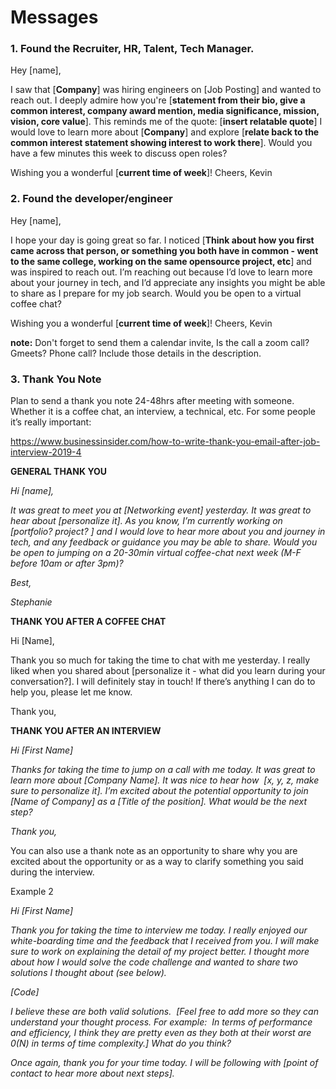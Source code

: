 # Messages
### **1. Found the Recruiter, HR, Talent, Tech Manager.**

Hey [name],

I saw that [**Company**] was hiring engineers on [Job Posting] and wanted to reach out. I deeply admire how you're [**statement from their bio, give a common interest, company award mention, media significance, mission, vision, core value**]. This reminds me of the quote: [**insert relatable quote**] I would love to learn more about [**Company**] and explore [**relate back to the common interest statement showing interest to work there**]. Would you have a few minutes this week to discuss open roles?

Wishing you a wonderful [**current time of week**]!
Cheers,
Kevin

### **2. Found the developer/engineer**

Hey [name],

I hope your day is going great so far. I noticed [**Think about how you first came across that person, or something you both have in common - went to the same college, working on the same opensource project, etc**] and was inspired to reach out. I’m reaching out because I’d love to learn more about your journey in tech, and I’d appreciate any insights you might be able to share as I prepare for my job search. Would you be open to a virtual coffee chat? 

Wishing you a wonderful [**current time of week**]!
Cheers,
Kevin

**note:** Don't forget to send them a calendar invite, Is the call a zoom call? Gmeets? Phone call? Include those details in the description. 

### **3. Thank You Note**
Plan to send a thank you note 24-48hrs after meeting with someone. Whether it is a coffee chat, an interview, a technical, etc. For some people it’s really important: 

https://www.businessinsider.com/how-to-write-thank-you-email-after-job-interview-2019-4

**GENERAL THANK YOU** 

*Hi [name],*

*It was great to meet you at [Networking event] yesterday. It was great to hear about [personalize it]. As you know, I’m currently working on [portfolio? project? ] and I would love to hear more about you and journey in tech, and any feedback or guidance you may be able to share. Would you be open to jumping on a 20-30min virtual coffee-chat next week (M-F before 10am or after 3pm)?* 

*Best,*

*Stephanie*

**THANK YOU AFTER A COFFEE CHAT** 

Hi [Name], 

Thank you so much for taking the time to chat with me yesterday. I really liked when you shared about [personalize it - what did you learn during your conversation?]. I will definitely stay in touch! If there’s anything I can do to help you, please let me know. 

Thank you, 

**THANK YOU AFTER AN INTERVIEW**

*Hi [First Name]*

*Thanks for taking the time to jump on a call with me today. It was great to learn more about [Company Name]. It was nice to hear how  [x, y, z, make sure to personalize it]. I’m excited about the potential opportunity to join [Name of Company] as a [Title of the position]. What would be the next step?*

*Thank you,*

You can also use a thank note as an opportunity to share why you are excited about the opportunity or as a way to clarify something you said during the interview.

Example 2 

*Hi [First Name]*

*Thank you for taking the time to interview me today. I really enjoyed our white-boarding time and the feedback that I received from you. I will make sure to work on explaining the detail of my project better. I thought more about how I would solve the code challenge and wanted to share two solutions I thought about (see below).*

*[Code]*

*I believe these are both valid solutions.  [Feel free to add more so they can understand your thought process. For example:  In terms of performance and efficiency, I think they are pretty even as they both at their worst are 0(N) in terms of time complexity.] What do you think?*

*Once again, thank you for your time today. I will be following with [point of contact to hear more about next steps].*


